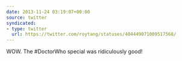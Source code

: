 ```yaml
---
date: 2013-11-24 03:19:07+00:00
source: twitter
syndicated:
- type: twitter
  url: https://twitter.com/roytang/statuses/404449071009517568/
---
```


WOW. The #DoctorWho special was ridiculously good!